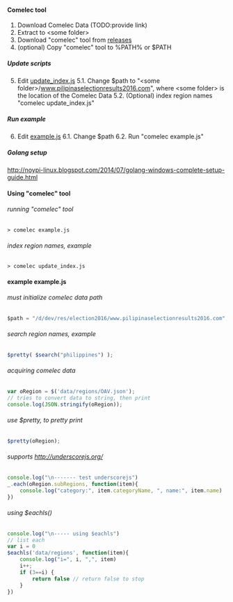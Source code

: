 #### Comelec tool
1. Download Comelec Data (TODO:provide link)
2. Extract to \<some folder\>
3. Download "comelec" tool from [releases](https://github.com/noypi/election2016/tree/master/releases)
4. (optional) Copy "comelec" tool to %PATH% or $PATH

##### Update scripts
5. Edit [update_index.js](https://github.com/noypi/election2016/blob/master/comelec/cmd/comelec/update_index.js)
5.1. Change $path to "\<some folder\>/www.pilipinaselectionresults2016.com", where \<some folder\> is the location of the Comelec Data
5.2. (Optional) index region names "comelec update_index.js" 


##### Run example
6. Edit [example.js](https://github.com/noypi/election2016/blob/master/comelec/cmd/comelec/example.js)
6.1. Change $path
6.2. Run "comelec example.js"


##### Golang setup
http://noypi-linux.blogspot.com/2014/07/golang-windows-complete-setup-guide.html


#### Using "comelec" tool
###### running "comelec" tool
```
> comelec example.js
```

###### index region names, example
```
> comelec update_index.js
```

#### example example.js
###### must initialize comelec data path
```javascript
$path = "/d/dev/res/election2016/www.pilipinaselectionresults2016.com";
```

###### search region names, example
```javascript
$pretty( $search("philippines") );
```

###### acquiring comelec data
```javascript
var oRegion = $('data/regions/OAV.json');
// tries to convert data to string, then print
console.log(JSON.stringify(oRegion));
```

###### use $pretty, to pretty print
```javascript
$pretty(oRegion);
```

###### supports http://underscorejs.org/
```javascript
console.log("\n------- test underscorejs")
_.each(oRegion.subRegions, function(item){
	console.log("category:", item.categoryName, ", name:", item.name)
})
```

###### using $eachls()
```javascript
console.log("\n----- using $eachls")
// list each
var i = 0
$eachls('data/regions', function(item){
	console.log("i=", i, ",", item)
	i++;
	if (3==i) {
		return false // return false to stop
	}
})






